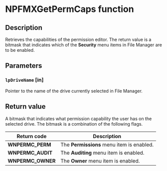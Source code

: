 # NPFMXGetPermCaps function

## Description

Retrieves the capabilities of the permission editor. The return value is a bitmask that indicates which of the **Security** menu items in File Manager are to be enabled.

## Parameters

### `lpDriveName` [in]

Pointer to the name of the drive currently selected in File Manager.

## Return value

A bitmask that indicates what permission capability the user has on the selected drive. The bitmask is a combination of the following flags.

| Return code | Description |
| --- | --- |
| **WNPERMC_PERM** | The **Permissions** menu item is enabled. |
| **WNPERMC_AUDIT** | The **Auditing** menu item is enabled. |
| **WNPERMC_OWNER** | The **Owner** menu item is enabled. |